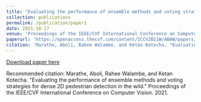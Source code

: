 ```yaml
---
title: "Evaluating the performance of ensemble methods and voting strategies for dense 2D pedestrian detection in the wild"
collection: publications
permalink: /publication/paper1
date: 2021-10-17
venue: 'Proceedings of the IEEE/CVF International Conference on Computer Vision'
paperurl: 'https://openaccess.thecvf.com/content/ICCV2021W/ABAW/papers/Marathe_Evaluating_the_Performance_of_Ensemble_Methods_and_Voting_Strategies_for_ICCVW_2021_paper.pdf'
citation: 'Marathe, Aboli, Rahee Walambe, and Ketan Kotecha. "Evaluating the performance of ensemble methods and voting strategies for dense 2D pedestrian detection in the wild." Proceedings of the IEEE/CVF International Conference on Computer Vision. 2021.'
---
```



[Download paper here](https://openaccess.thecvf.com/content/ICCV2021W/ABAW/papers/Marathe_Evaluating_the_Performance_of_Ensemble_Methods_and_Voting_Strategies_for_ICCVW_2021_paper.pdf)

Recommended citation: Marathe, Aboli, Rahee Walambe, and Ketan Kotecha. "Evaluating the performance of ensemble methods and voting strategies for dense 2D pedestrian detection in the wild." Proceedings of the IEEE/CVF International Conference on Computer Vision. 2021.
